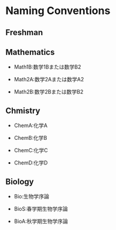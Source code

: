 Naming Conventions
====

Freshman
----

Mathematics
----

- Math1B:数学1Bまたは数学B2

- Math2A:数学2Aまたは数学A2

- Math2B:数学2Bまたは数学B2

Chmistry
----

- ChemA:化学A

- ChemB:化学B

- ChemC:化学C

- ChemD:化学D

Biology
----

- Bio:生物学序論

- BioS:春学期生物学序論

- BioA:秋学期生物学序論